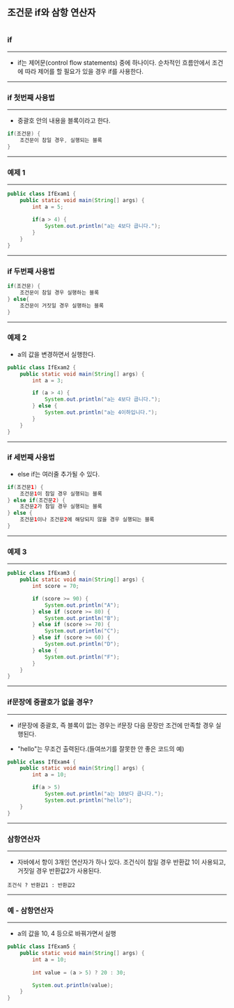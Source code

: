 #
## 조건문 if와 삼항 연산자
#

### if
---
* if는 제어문(control flow statements) 중에 하나이다. 순차적인 흐름안에서 조건에 따라 제어를 할 필요가 있을 경우 if를 사용한다.
---
### if 첫번째 사용법
---

* 중괄호 안의 내용을 블록이라고 한다.

```java
if(조건문) {
    조건문이 참일 경우, 실행되는 블록
}
```
---
### 예제 1
---
```java
public class IfExam1 {
    public static void main(String[] args) {
        int a = 5;
        
        if(a > 4) {
            System.out.println("a는 4보다 큽니다.");
        }
    }
}
```
---
### if 두번째 사용법

```java
if(조건문) {
    조건문이 참일 경우 실행하는 블록
} else{
    조건문이 거짓일 경우 실행하는 블록
}
```
---
### 예제 2

* a의 값을 변경하면서 실행한다.

```java
public class IfExam2 {
    public static void main(String[] args) {
        int a = 3;

        if (a > 4) {
            System.out.println("a는 4보다 큽니다.");
        } else {
            System.out.println("a는 4이하입니다.");
        }
    }
}
```
---
### if 세번째 사용법

* else if는 여러줄 추가될 수 있다.
```java
if(조건문1) {
    조건문1이 참일 경우 실행되는 블록
} else if(조건문2) {
    조건문2가 참일 경우 실행되는 블록
} else {
    조건문1이나 조건문2에 해당되지 않을 경우 실행되는 블록
}
```
---
### 예제 3
---

```java
public class IfExam3 {
    public static void main(String[] args) {
        int score = 70;

        if (score >= 90) {
            System.out.println("A");
        } else if (score >= 80) {
            System.out.println("B");
        } else if (score >= 70) {
            System.out.println("C");
        } else if (score >= 60) {
            System.out.println("D");
        } else {
            System.out.println("F");
        }
    }
}
```
---
### if문장에 중괄호가 없을 경우?
---

* if문장에 중괄호, 즉 블록이 없는 경우는 if문장 다음 문장만 조건에 만족할 경우 실행된다.

* "hello"는 무조건 출력된다.(들여쓰기를 잘못한 안 좋은 코드의 예)

```java
public class IfExam4 {
    public static void main(String[] args) {
        int a = 10;

        if(a > 5)
            System.out.println("a는 10보다 큽니다.");
            System.out.println("hello");
    }
}
```
---
### 삼항연산자
---

* 자바에서 항이 3개인 연산자가 하나 있다. 조건식이 참일 경우 반환값 1이 사용되고, 거짓일 경우 반환값2가 사용된다.
```
조건식 ? 반환값1 : 반환값2
```
---
### 예 - 삼항연산자
---

* a의 값을 10, 4 등으로 바꿔가면서 실행

```java
public class IfExam5 {
    public static void main(String[] args) {
        int a = 10;
        
        int value = (a > 5) ? 20 : 30;

        System.out.println(value);
    }
}
```